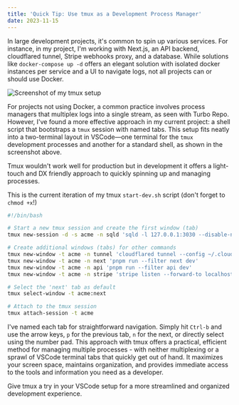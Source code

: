 ```yaml
---
title: 'Quick Tip: Use tmux as a Development Process Manager'
date: 2023-11-15
---
```


In large development projects, it's common to spin up various services. For instance, in my project,
I'm working with Next.js, an API backend, cloudflared tunnel, Stripe webhooks proxy, and a database.
While solutions like `docker-compose up -d` offers an elegant solution with isolated docker instances per service and a UI to navigate logs, not all projects can or should use Docker.

<img alt="Screenshot of my tmux setup" src="/blog/vscode-with-tmux.png" class="full-bleed" />

For projects not using Docker, a common practice involves process managers that multiplex logs into
a single stream, as seen with Turbo Repo. However, I've found a more effective approach in my
current project: a shell script that bootstraps a `tmux` session with named tabs. This setup fits
neatly into a two-terminal layout in VSCode—one terminal for the `tmux` development processes and
another for a standard shell, as shown in the screenshot above.

Tmux wouldn't work well for production but in development it offers a light-touch and DX friendly
approach to quickly spinning up and managing processes.

This is the current iteration of my tmux `start-dev.sh` script (don't forget to `chmod +x`!)

```bash
#!/bin/bash

# Start a new tmux session and create the first window (tab)
tmux new-session -d -s acme -n sqld 'sqld -l 127.0.0.1:3030 --disable-namespaces'

# Create additional windows (tabs) for other commands
tmux new-window -t acme -n tunnel 'cloudflared tunnel --config ~/.cloudflared/acme.yaml run --protocol http2'
tmux new-window -t acme -n next 'pnpm run --filter next dev'
tmux new-window -t acme -n api 'pnpm run --filter api dev'
tmux new-window -t acme -n stripe 'stripe listen --forward-to localhost:3090/stripe/webhook'

# Select the 'next' tab as default
tmux select-window -t acme:next

# Attach to the tmux session
tmux attach-session -t acme
```

I've named each tab for straightforward navigation. Simply hit `Ctrl-b` and use the arrow keys, `p`
for the previous tab, `n` for the next, or directly select using the number pad. This approach with
tmux offers a practical, efficient method for managing multiple processes - with neither
multiplexing or a sprawl of VSCode terminal tabs that quickly get out of hand. It maximizes your
screen space, maintains organization, and provides immediate access to the tools and information you
need as a developer.

Give tmux a try in your VSCode setup for a more streamlined and organized development experience.
